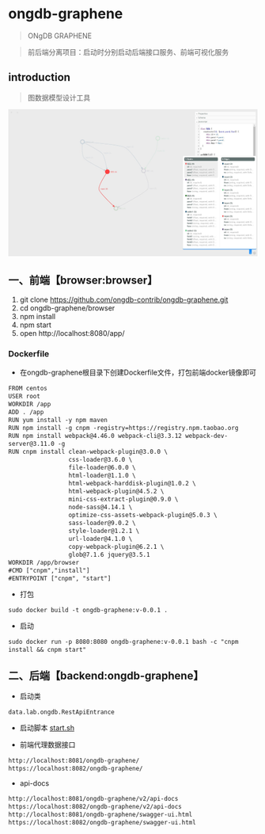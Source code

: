 # ongdb-graphene
>ONgDB GRAPHENE

>前后端分离项目：启动时分别启动后端接口服务、前端可视化服务

## introduction
>图数据模型设计工具

![intro-1](browser/images/intro-3.jpg)

## 一、前端【browser:browser】
1. git clone https://github.com/ongdb-contrib/ongdb-graphene.git
2. cd ongdb-graphene/browser
3. npm install
4. npm start
5. open http://localhost:8080/app/

### Dockerfile
- 在ongdb-graphene根目录下创建Dockerfile文件，打包前端docker镜像即可
```
FROM centos
USER root
WORKDIR /app
ADD . /app
RUN yum install -y npm maven
RUN npm install -g cnpm -registry=https://registry.npm.taobao.org
RUN npm install webpack@4.46.0 webpack-cli@3.3.12 webpack-dev-server@3.11.0 -g
RUN cnpm install clean-webpack-plugin@3.0.0 \
                 css-loader@3.6.0 \
                 file-loader@6.0.0 \
                 html-loader@1.1.0 \
                 html-webpack-harddisk-plugin@1.0.2 \
                 html-webpack-plugin@4.5.2 \
                 mini-css-extract-plugin@0.9.0 \
                 node-sass@4.14.1 \
                 optimize-css-assets-webpack-plugin@5.0.3 \
                 sass-loader@9.0.2 \
                 style-loader@1.2.1 \
                 url-loader@4.1.0 \
                 copy-webpack-plugin@6.2.1 \
                 glob@7.1.6 jquery@3.5.1
WORKDIR /app/browser
#CMD ["cnpm","install"]
#ENTRYPOINT ["cnpm", "start"]
```
- 打包
```
sudo docker build -t ongdb-graphene:v-0.0.1 .
```
- 启动
```
sudo docker run -p 8080:8080 ongdb-graphene:v-0.0.1 bash -c "cnpm install && cnpm start"
```

## 二、后端【backend:ongdb-graphene】
- 启动类
```
data.lab.ongdb.RestApiEntrance
```
- 启动脚本
[start.sh](ongdb-graphene/start.sh)

- 前端代理数据接口
```
http://localhost:8081/ongdb-graphene/
https://localhost:8082/ongdb-graphene/
```
- api-docs
```
http://localhost:8081/ongdb-graphene/v2/api-docs
https://localhost:8082/ongdb-graphene/v2/api-docs
http://localhost:8081/ongdb-graphene/swagger-ui.html
https://localhost:8082/ongdb-graphene/swagger-ui.html
```



